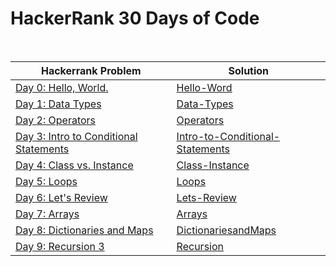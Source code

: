 # HackerRank 30 Days of Code
<br>


| Hackerrank Problem                                                                                    | Solution                                                                                        |
|-------------------------------------------------------------------------------------------------------|-------------------------------------------------------------------------------------------------|
| [Day 0: Hello, World.](https://www.hackerrank.com/challenges/30-hello-world/problem?isFullScreen=true) | [Hello-Word](Solutions/Day0-Hello-World/src/Main.java)                                          |
| [Day 1: Data Types](https://www.hackerrank.com/challenges/30-data-types/problem?isFullScreen=true)    | [Data-Types](Solutions/Day1-Data-Types/src/Main.java)                                           |
| [Day 2: Operators](https://www.hackerrank.com/challenges/30-operators?isFullScreen=true)     | [Operators](Solutions/Day2-Operators/src/Main.java)                                             |
| [Day 3: Intro to Conditional Statements](https://www.hackerrank.com/challenges/30-conditional-statements?isFullScreen=true)  | [Intro-to-Conditional-Statements](Solutions/Day3-Intro-to-Conditional-Statements/src/Main.java) |
| [Day 4: Class vs. Instance](https://www.hackerrank.com/challenges/30-class-vs-instance?isFullScreen=true)  | [Class-Instance](Solutions/Day4-Class-Instance/src/Person.java)                                 |
| [Day 5: Loops](https://www.hackerrank.com/challenges/30-loops?isFullScreen=true)    | [Loops](Solutions/Day5-Loops/src/Solution.java)                                                 |
| [Day 6: Let's Review](https://www.hackerrank.com/challenges/30-review-loop?isFullScreen=true)    | [Lets-Review](Solutions/Day6-Lets-Review-Types/src/Solution.java)                               |
| [Day 7: Arrays](https://www.hackerrank.com/challenges/30-arrays?isFullScreen=true)    | [Arrays](Solutions/Day7-Arrays/src/Solution.java)                                               |
| [Day 8: Dictionaries and Maps](https://www.hackerrank.com/challenges/30-dictionaries-and-maps?isFullScreen=true)  | [DictionariesandMaps](Solutions/Day8-DictionariesandMaps/src/Solution.java)                     |
| [Day 9: Recursion 3](https://www.hackerrank.com/challenges/30-recursion?isFullScreen=true)    | [Recursion](Solutions/Day9-Recursion/src/Solution.java)                                         |